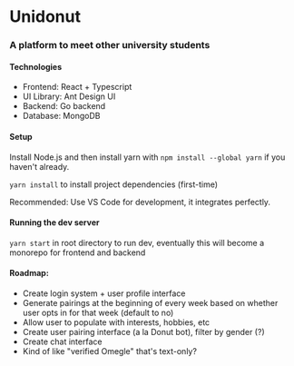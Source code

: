 # Unidonut
### A platform to meet other university students

#### Technologies
- Frontend: React + Typescript
- UI Library: Ant Design UI
- Backend: Go backend
- Database: MongoDB

#### Setup
Install Node.js and then install yarn with `npm install --global yarn` if you haven't already.

`yarn install` to install project dependencies (first-time)

Recommended: Use VS Code for development, it integrates perfectly.

#### Running the dev server
`yarn start` in root directory to run dev, eventually this will become a monorepo for frontend and backend

#### Roadmap:
- Create login system + user profile interface
- Generate pairings at the beginning of every week based on whether user opts in for that week (default to no)
- Allow user to populate with interests, hobbies, etc
- Create user pairing interface (a la Donut bot), filter by gender (?)
- Create chat interface
- Kind of like "verified Omegle" that's text-only?


